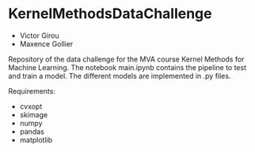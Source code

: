 # KernelMethodsDataChallenge

- Victor Girou
- Maxence Gollier 

Repository of the data challenge for the MVA course Kernel Methods for Machine Learning.
The notebook main.ipynb contains the pipeline to test and train a model. The different models are implemented in .py files. 

Requirements:

- cvxopt
- skimage
- numpy
- pandas
- matplotlib
